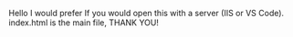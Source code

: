 Hello
I would prefer If you would open this with a server (IIS or VS Code).
index.html is the main file, THANK YOU!
